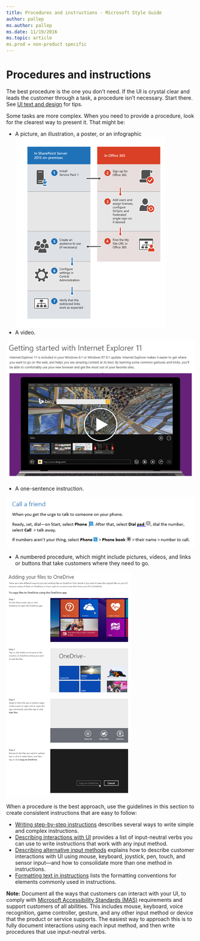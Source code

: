 ```yaml
---
title: Procedures and instructions - Microsoft Style Guide
author: pallep
ms.author: pallep
ms.date: 11/19/2016
ms.topic: article
ms.prod = non-product specific
---
```


# Procedures and instructions

The
best procedure is the one you don’t need. If the UI is crystal
clear and leads the customer through a task, a procedure
isn’t necessary. Start there. See [UI text and design](/style-guide/ui-text-content-design) for tips.

Some tasks are more complex. When you need to provide a procedure, look for the clearest way to present it. That might be:

  - A picture, an illustration, a poster, or an infographic
    ![](media/index/1980906142.png)
  - A video.

![](media/index/774741777.png)

  - A one-sentence instruction.

![](media/index/1713306812.png)

  - A numbered
    procedure, which might include pictures, videos, and links or
    buttons that take customers where they need to go.

![](media/index/541572162.png)

When
a procedure is the best approach, use the guidelines in this
section to create consistent instructions that are easy to follow:

  - [Writing step-by-step instructions](/style-guide/procedures-instructions/writing-step-by-step-instructions) describes several ways to write simple and complex instructions.
  - [Describing interactions with UI](/style-guide/procedures-instructions/describing-interactions-with-ui) provides a list of input-neutral verbs you can use to write instructions that work with any input method.
  - [Describing alternative input methods](/style-guide/procedures-instructions/describing-alternative-input-methods) explains how to describe customer interactions with UI using mouse, keyboard, joystick, pen, touch, and sensor input—and how to consolidate more than one method in instructions. 
  - [Formatting text in instructions](/style-guide/procedures-instructions/formatting-text-in-instructions) lists the formatting conventions for elements commonly used in instructions.

**Note:** Document all the ways that customers can interact with your UI, to comply with [Microsoft Accessibility Standards (MAS)](https://microsoft.sharepoint.com/teams/msenable/Pages/AccessibilityStandard.aspx) requirements
and support customers of all abilities. This includes mouse,
keyboard, voice recognition, game controller, gesture, and any
other input method or device that the product or service supports. The
easiest way to approach this is to fully document interactions using
each input method, and then write procedures that
use input-neutral verbs. 
